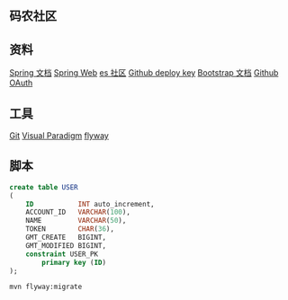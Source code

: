 ## 码农社区

## 资料
[Spring 文档](https://spring.io/guides)
[Spring Web](https://spring.io/guides/gs/serving-web-content/)
[es 社区](https://elasticsearch.cn/explore)
[Github deploy key](https://developer.github.com/v3/guides/managing-deploy-keys/#deploy-keys)
[Bootstrap 文档](https://v3.bootcss.com/getting-started/)
[Github OAuth](https://developer.github.com/apps/building-github-apps/creating-a-github-app/)

## 工具
[Git](https://git-scm.com/download)
[Visual Paradigm](https://www.visual-paradigm.com) 
[flyway](https://flywaydb.org/getstarted/firststeps/maven)
## 脚本
```sql
create table USER
(
    ID           INT auto_increment,
    ACCOUNT_ID   VARCHAR(100),
    NAME         VARCHAR(50),
    TOKEN        CHAR(36),
    GMT_CREATE   BIGINT,
    GMT_MODIFIED BIGINT,
    constraint USER_PK
        primary key (ID)
);
```
```bash
mvn flyway:migrate
```